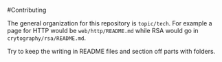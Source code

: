 #Contributing

The general organization for this repository is `topic/tech`. For example a page for HTTP would be `web/http/README.md` while RSA would go in `crytography/rsa/README.md`.

Try to keep the writing in README files and section off parts with folders.
